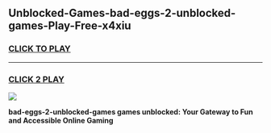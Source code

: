 
## Unblocked-Games-bad-eggs-2-unblocked-games-Play-Free-x4xiu
<h3>
<a href="https://premium76.site?title=bad-eggs-2-unblocked-games&ref=15A">CLICK TO PLAY</a></h3>
<hr>

<h3>
<a href="https://premium76.site?title=bad-eggs-2-unblocked-games&ref=15A">CLICK 2 PLAY</a>
  
</h3>

<a href="https://premium76.site?title=bad-eggs-2-unblocked-games&ref=15A"><img src="https://clearcache.store/games.png"></a>


**bad-eggs-2-unblocked-games games unblocked: Your Gateway to Fun and Accessible Online Gaming**
